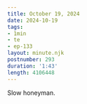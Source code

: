 ```yaml
---
title: October 19, 2024
date: 2024-10-19
tags:
- 1min
- te
- ep-133
layout: minute.njk
postnumber: 293
duration: '1:43'
length: 4106448
---
```

Slow honeyman.